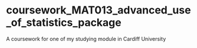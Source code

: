 # coursework_MAT013_advanced_use_of_statistics_package
A coursework for one of my studying module in Cardiff University
